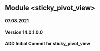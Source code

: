 ## Module <sticky_pivot_view>

#### 07.08.2021
#### Version 14.0.1.0.0
#### ADD Initial Commit for sticky_pivot_view
